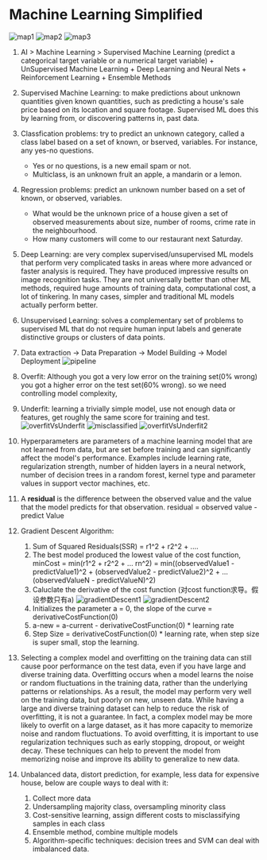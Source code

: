 # Machine Learning Simplified

![map1](machineLearningMap.webp)
![map2](machineLearningMap2.jpeg)
![map3](machineLearningMap3.jpg)

1. AI > Machine Learning > Supervised Machine Learning (predict a categorical target variable or a numerical target variable) + UnSupervised Machine Learning + Deep Learning and Neural Nets + Reinforcement Learning + Ensemble Methods 
2. Supervised Machine Learning: to make predictions about unknown quantities given known quantities, such as predicting a house's sale price based on its location and square footage. Supervised ML does this by learning from, or discovering patterns in, past data. 
3. Classfication problems: try to predict an unknown category, called a class label based on a set of known, or bserved, variables. For instance, any yes-no questions.
    - Yes or no questions, is a new email spam or not.
    - Multiclass, is an unknown fruit an apple, a mandarin or a lemon. 
5. Regression problems: predict an unknown number based on a set of known, or observed, variables. 
    - What would be the unknown price of a house given a set of observed measurements about size, number of rooms, crime rate in the neighbourhood.
    - How many customers will come to our restaurant next Saturday.
6. Deep Learning: are very complex supervised/unsupervised ML models that perform very complicated tasks in areas where more advanced or faster analysis is required. They have produced impressive results on image recognition tasks. They are not universally better than other ML methods, required huge amounts of training data, computational cost, a lot of tinkering. In many cases, simpler and traditional ML models actually perform better. 
7. Unsupervised Learning: solves a complementary set of problems to supervised ML that do not require human input labels and generate distinctive groups or clusters of data points. 
8. Data extraction -> Data Preparation -> Model Building -> Model Deployment
![pipeline](pipeline.jpg)
10. Overfit: Although you got a very low error on the training set(0% wrong) you got a higher error on the test set(60% wrong). so we need controlling model complexity, 
11. Underfit: learning a trivially simple model, use not enough data or features, get roughly the same score for training and test.
![overfitVsUnderfit](overfitVsUnderfit.jpg)
![misclassified](misclassified.jpg)
![overfitVsUnderfit2](overfitVsUnderfit2.jpg)
11. Hyperparameters are parameters of a machine learning model that are not learned from data, but are set before training and can significantly affect the model's performance. Examples include learning rate, regularization strength, number of hidden layers in a neural network, number of decision trees in a random forest, kernel type and parameter values in support vector machines, etc.
12. A **residual** is the difference between the observed value and the value that the model predicts for that observation. residual = observed value - predict Value
13. Gradient Descent Algorithm:
    1. Sum of Squared Residuals(SSR) = r1^2 + r2^2 + ....
    2. The best model produced the lowest value of the cost function, minCost = min(r1^2 + r2^2 + ... rn^2) = min((observedValue1 - predictValue1)^2 + (observedValue2 - predictValue2)^2 + ... (observedValueN - predictValueN)^2)
    3. Caluclate the derivative of the cost function (对cost function求导。假设参数只有a)
    ![gradientDescent1](gradientDescent1.jpg)
    ![gradientDescent2](gradientDescent2.jpg)
    5. Initializes the parameter a = 0, the slope of the curve = derivativeCostFunction(0)
    6. a-new = a-current - derivativeCostFunction(0) * learning rate
    7. Step Size = derivativeCostFunction(0) * learning rate, when step size is super small, stop the learning. 




14. Selecting a complex model and overfitting on the training data can still cause poor performance on the test data, even if you have large and diverse training data. Overfitting occurs when a model learns the noise or random fluctuations in the training data, rather than the underlying patterns or relationships. As a result, the model may perform very well on the training data, but poorly on new, unseen data. While having a large and diverse training dataset can help to reduce the risk of overfitting, it is not a guarantee. In fact, a complex model may be more likely to overfit on a large dataset, as it has more capacity to memorize noise and random fluctuations. To avoid overfitting, it is important to use regularization techniques such as early stopping, dropout, or weight decay. These techniques can help to prevent the model from memorizing noise and improve its ability to generalize to new data.
15. Unbalanced data, distort prediction, for example, less data for expensive house, below are couple ways to deal with it:
    1. Collect more data
    2. Undersampling majority class, oversampling minority class
    3. Cost-sensitive learning, assign different costs to misclassifying samples in each class
    4. Ensemble method, combine multiple models
    5. Algorithm-specific techniques: decision trees and SVM can deal with imbalanced data. 
